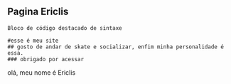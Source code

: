## Pagina Ericlis

```remarcação
Bloco de código destacado de sintaxe

#esse é meu site
## gosto de andar de skate e socializar, enfim minha personalidade é essa.
### obrigado por acessar

```
olá, meu nome é Ericlis

